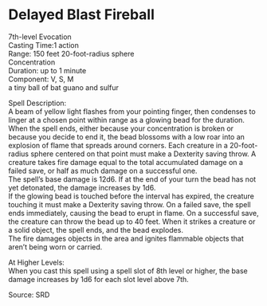 # Delayed Blast Fireball
7th-level Evocation<br>
Casting Time:1 action<br>
Range: 150 feet
20-foot-radius sphere<br>
Concentration<br>
Duration: up to 1 minute<br>
Component: V, S, M<br>
a tiny ball of bat guano and sulfur

Spell Description:<br>
A beam of yellow light flashes from your pointing finger, then condenses to linger at a chosen point within range as a glowing bead for the duration. When the spell ends, either because your concentration is broken or because you decide to end it, the bead blossoms with a low roar into an explosion of flame that spreads around corners. Each creature in a 20-foot-radius sphere centered on that point must make a Dexterity saving throw. A creature takes fire damage equal to the total accumulated damage on a failed save, or half as much damage on a successful one.<br>The spell’s base damage is 12d6. If at the end of your turn the bead has not yet detonated, the damage increases by 1d6.<br>If the glowing bead is touched before the interval has expired, the creature touching it must make a Dexterity saving throw. On a failed save, the spell ends immediately, causing the bead to erupt in flame. On a successful save, the creature can throw the bead up to 40 feet. When it strikes a creature or a solid object, the spell ends, and the bead explodes.<br>The fire damages objects in the area and ignites flammable objects that aren’t being worn or carried.

At Higher Levels:<br>
When you cast this spell using a spell slot of 8th level or higher, the base damage increases by 1d6 for each slot level above 7th.

Source: SRD